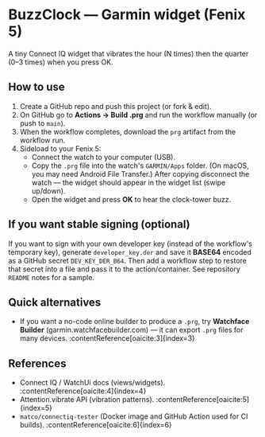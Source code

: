 # BuzzClock — Garmin widget (Fenix 5)

A tiny Connect IQ widget that vibrates the hour (N times) then the quarter (0–3 times) when you press OK.

## How to use

1. Create a GitHub repo and push this project (or fork & edit).
2. On GitHub go to **Actions → Build .prg** and run the workflow manually (or push to `main`).
3. When the workflow completes, download the `prg` artifact from the workflow run.
4. Sideload to your Fenix 5:
   - Connect the watch to your computer (USB).
   - Copy the `.prg` file into the watch's `GARMIN/Apps` folder. (On macOS, you may need Android File Transfer.) After copying disconnect the watch — the widget should appear in the widget list (swipe up/down).
   - Open the widget and press **OK** to hear the clock-tower buzz.

## If you want stable signing (optional)
If you want to sign with your own developer key (instead of the workflow's temporary key), generate `developer_key.der` and save it **BASE64** encoded as a GitHub secret `DEV_KEY_DER_B64`. Then add a workflow step to restore that secret into a file and pass it to the action/container. See repository `README` notes for a sample.

## Quick alternatives
- If you want a no-code online builder to produce a `.prg`, try **Watchface Builder** (garmin.watchfacebuilder.com) — it can export `.prg` files for many devices. :contentReference[oaicite:3]{index=3}

## References
- Connect IQ / WatchUi docs (views/widgets). :contentReference[oaicite:4]{index=4}  
- Attention.vibrate API (vibration patterns). :contentReference[oaicite:5]{index=5}  
- `matco/connectiq-tester` (Docker image and GitHub Action used for CI builds). :contentReference[oaicite:6]{index=6}
